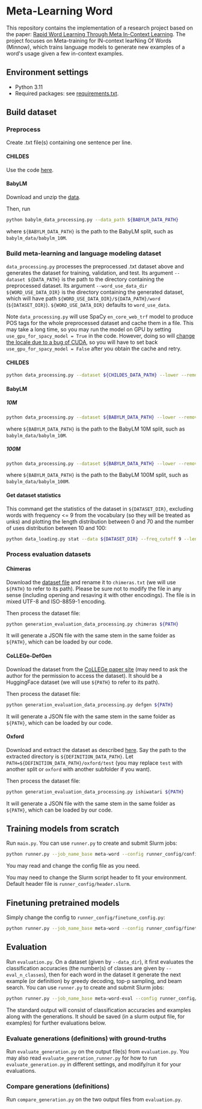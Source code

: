 # Meta-Learning Word

This repository contains the implementation of a research project based on the paper: [Rapid Word Learning Through Meta In-Context Learning](https://arxiv.org/abs/2502.14791). The project focuses on Meta-training for IN-context learNing Of Words (Minnow), which trains language models to generate new examples of a word's usage given a few in-context examples.

## Environment settings

* Python 3.11
* Required packages: see [requirements.txt](requirements.txt).

## Build dataset

### Preprocess

Create .txt file(s) containing one sentence per line.

#### CHILDES

Use the code [here](https://github.com/wwt17/lm-povstim-with-childes/tree/master/data/CHILDES).

#### BabyLM

Download and unzip the [data](https://github.com/babylm/babylm.github.io/raw/main/babylm_data.zip).

Then, run
```bash
python babylm_data_processing.py --data_path ${BABYLM_DATA_PATH}
```
where `${BABYLM_DATA_PATH}` is the path to the BabyLM split, such as `babylm_data/babylm_10M`.

### Build meta-learning and language modeling dataset

`data_processing.py` processes the preprocessed .txt dataset above and generates the dataset for training, validation, and test. Its argument `--dataset ${DATA_PATH}` is the path to the directory containing the preprocessed dataset. Its argument `--word_use_data_dir ${WORD_USE_DATA_DIR}` is the directory containing the generated dataset, which will have path `${WORD_USE_DATA_DIR}/${DATA_PATH}/word` (`${DATASET_DIR}`). `${WORD_USE_DATA_DIR}` defaults to `word_use_data`.

Note `data_processing.py` will use SpaCy `en_core_web_trf` model to produce POS tags for the whole preprocessed dataset and cache them in a file. This may take a long time, so you may run the model on GPU by setting `use_gpu_for_spacy_model = True` in the code. However, doing so will [change the locale due to a bug of CUDA](https://github.com/explosion/spaCy/issues/11909), so you will have to set back `use_gpu_for_spacy_model = False` after you obtain the cache and retry.

#### CHILDES

```bash
python data_processing.py --dataset ${CHILDES_DATA_PATH} --lower --remove_sents_less_than_n_words 1 --plot_word_frequency --plot_pos --min_n_examples 5 --max_freq 200 --seed 0
```

#### BabyLM

##### 10M
```bash
python data_processing.py --dataset ${BABYLM_DATA_PATH} --lower --remove_sents_less_than_n_words 1 --remove_sents_longer_than_n_tokens 70 --plot_word_frequency --plot_pos --min_n_examples 5 --max_freq 15 --seed 0
```
where `${BABYLM_DATA_PATH}` is the path to the BabyLM 10M split, such as `babylm_data/babylm_10M`.

##### 100M
```bash
python data_processing.py --dataset ${BABYLM_DATA_PATH} --lower --remove_sents_less_than_n_words 1 --remove_sents_longer_than_n_tokens 70 --plot_word_frequency --plot_pos --min_n_examples 10 --max_freq 100 --split_ratio 96 2 2 --seed 0
```
where `${BABYLM_DATA_PATH}` is the path to the BabyLM 100M split, such as `babylm_data/babylm_100M`.

#### Get dataset statistics

This command get the statistics of the dataset in `${DATASET_DIR}`, excluding words with frequency <= 9 from the vocabulary (so they will be treated as unks) and plotting the length distribution between 0 and 70 and the number of uses distribution between 10 and 100:
```bash
python data_loading.py stat --data ${DATASET_DIR} --freq_cutoff 9 --length_range 0 70 --n_uses_range 10 100
```

### Process evaluation datasets

#### Chimeras
Download the [dataset file](https://github.com/NLPrinceton/ALaCarte/blob/master/data-chimeras/dataset.txt) and rename it to `chimeras.txt` (we will use `${PATH}` to refer to its path). Please be sure not to modify the file in any sense (including opening and resaving it with other encodings). The file is in mixed UTF-8 and ISO-8859-1 encoding.

Then process the dataset file:
```bash
python generation_evaluation_data_processing.py chimeras ${PATH}
```
It will generate a JSON file with the same stem in the same folder as `${PATH}`, which can be loaded by our code.

#### CoLLEGe-DefGen
Download the dataset from the [CoLLEGe paper site](https://college-concept-learning.github.io/) (may need to ask the author for the permission to access the dataset). It should be a HuggingFace dataset (we will use `${PATH}` to refer to its path).

Then process the dataset file:
```bash
python generation_evaluation_data_processing.py defgen ${PATH}
```
It will generate a JSON file with the same stem in the same folder as `${PATH}`, which can be loaded by our code.

#### Oxford
Download and extract the dataset as described [here](https://github.com/shonosuke/ishiwatari-naacl2019#download-dataset). Say the path to the extracted directory is `${DEFINITION_DATA_PATH}`. Let `PATH=${DEFINITION_DATA_PATH}/oxford/test` (you may replace `test` with another split or `oxford` with another subfolder if you want).

Then process the dataset file:
```bash
python generation_evaluation_data_processing.py ishiwatari ${PATH}
```
It will generate a JSON file with the same stem in the same folder as `${PATH}`, which can be loaded by our code.

## Training models from scratch

Run `main.py`. You can use `runner.py` to create and submit Slurm jobs:
```bash
python runner.py --job_name_base meta-word --config runner_config/config.py --run_name_flag name --submit
```

You may read and change the config file as you need.

You may need to change the Slurm script header to fit your environment. Default header file is `runner_config/header.slurm`.

## Finetuning pretrained models

Simply change the config to `runner_config/finetune_config.py`:
```bash
python runner.py --job_name_base meta-word --config runner_config/finetune_config.py --run_name_flag name --submit
```

## Evaluation

Run `evaluation.py`. On a dataset (given by `--data_dir`), it first evaluates the classification accuracies (the number(s) of classes are given by `--eval_n_classes`), then for each word in the dataset it generate the next example (or definition) by greedy decoding, top-p sampling, and beam search. You can use `runner.py` to create and submit Slurm jobs:
```bash
python runner.py --job_name_base meta-word-eval --config runner_config/evaluation_config.py --submit
```
The standard output will consist of classification accuracies and examples along with the generations. It should be saved (in a slurm output file, for examples) for further evaluations below.

### Evaluate generations (definitions) with ground-truths
Run `evaluate_generation.py` on the output file(s) from `evaluation.py`. You may also read `evaluate_generation_runner.py` for how to run `evaluate_generation.py` in different settings, and modify/run it for your evaluations.


### Compare generations (definitions)
Run `compare_generation.py` on the two output files from `evaluation.py`.
